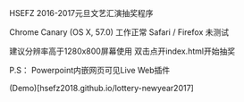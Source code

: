 HSEFZ 2016-2017元旦文艺汇演抽奖程序

Chrome Canary (OS X, 57.0) 工作正常
Safari / Firefox 未测试

建议分辨率高于1280x800屏幕使用
双击点开index.html开始抽奖

P.S：
Powerpoint内嵌网页可见Live Web插件

(Demo)[hsefz2018.github.io/lottery-newyear2017]
